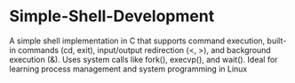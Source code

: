 # Simple-Shell-Development
A simple shell implementation in C that supports command execution, built-in commands (cd, exit), input/output redirection (&lt;, >), and background execution (&amp;). Uses system calls like fork(), execvp(), and wait(). Ideal for learning process management and system programming in Linux
